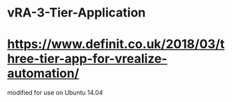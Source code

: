 # vRA-3-Tier-Application
https://www.definit.co.uk/2018/03/three-tier-app-for-vrealize-automation/
=======
modified for use on Ubuntu 14.04

